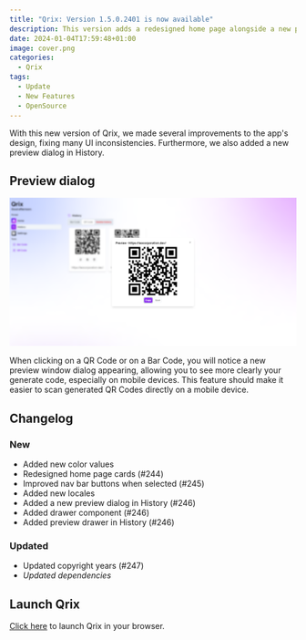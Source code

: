 ```yaml
---
title: "Qrix: Version 1.5.0.2401 is now available"
description: This version adds a redesigned home page alongside a new preview dialog in History.
date: 2024-01-04T17:59:48+01:00
image: cover.png
categories:
  - Qrix
tags:
  - Update
  - New Features
  - OpenSource
---
```


With this new version of Qrix, we made several improvements to the app's design, fixing many UI inconsistencies. Furthermore, we also added a new preview dialog in History.

## Preview dialog

![The new Preview dialog.](1.png)

When clicking on a QR Code or on a Bar Code, you will notice a new preview window dialog appearing, allowing you to see more clearly your generate code, especially on mobile devices. This feature should make it easier to scan generated QR Codes directly on a mobile device.

## Changelog

### New

- Added new color values
- Redesigned home page cards (#244)
- Improved nav bar buttons when selected (#245)
- Added new locales
- Added a new preview dialog in History (#246)
- Added drawer component (#246)
- Added preview drawer in History (#246)

### Updated

- Updated copyright years (#247)
- _Updated dependencies_

## Launch Qrix

[Click here](ttps://qrix.leocorporation.dev) to launch Qrix in your browser.
